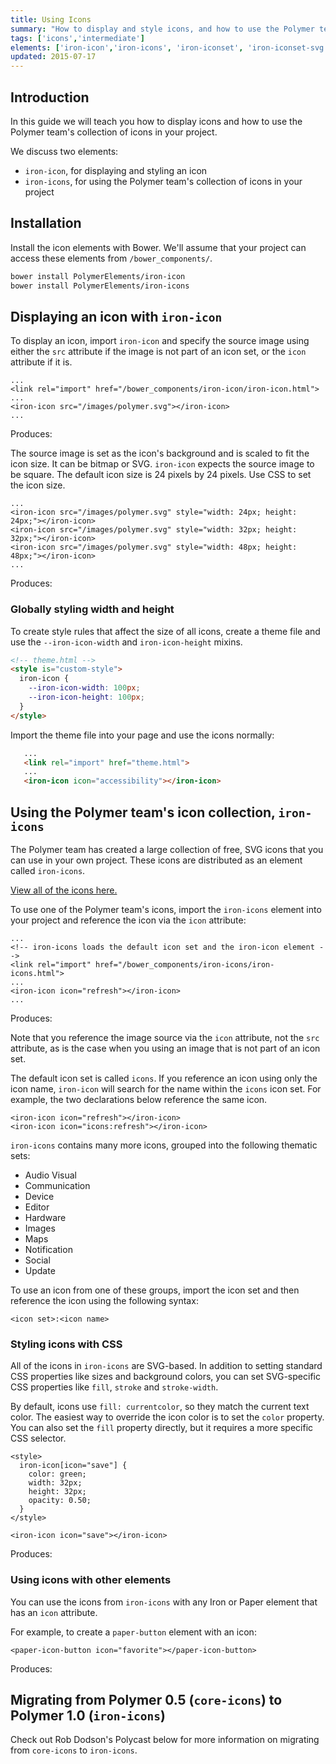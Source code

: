 ```yaml
---
title: Using Icons
summary: "How to display and style icons, and how to use the Polymer team's icon collection in your own project."
tags: ['icons','intermediate']
elements: ['iron-icon','iron-icons', 'iron-iconset', 'iron-iconset-svg']
updated: 2015-07-17
---
```


[//]: # (align docs with videos)
[//]: # (figure out how to display iron-icons, provide a gist?)
[//]: # (delete core-iconset video after aligning with docs)
[//]: # (are ::shadow and /deep/ still supported?)
[//]: # (load dependenices in right order https://github.com/PolymerElements/iron-icon/issues/19)
[//]: # (get SVG icon set example working)
[//]: # (use for displaying icons https://elements.polymer-project.org/elements/iron-icons?view=demo:demo/index.html)
[//]: # (during review, ask about using multiple icon sets, specifying each with namespace syntax)
[//]: # (instead of trying to display inside of document, create working examples with full index.html)
[//]: # (how to style icons embedded in other elements?)
[//]: # (delete video if it mentions iron-iconset*)
[//]: # (color not inheriting on paper-icon-button)


<link rel="import" href="/bower_components/google-youtube/google-youtube.html">

## Introduction

In this guide we will teach you how to display icons and how to use the 
Polymer team's collection of icons in your project.

We discuss two elements:

* `iron-icon`, for displaying and styling an icon
* `iron-icons`, for using the Polymer team's collection of icons
  in your project

## Installation

Install the icon elements with Bower. We'll assume that your project can access 
these elements from `/bower_components/`.

```bash
bower install PolymerElements/iron-icon 
bower install PolymerElements/iron-icons 
```

## Displaying an icon with `iron-icon`

To display an icon, import `iron-icon` and specify the source image using
either the `src` attribute if the image is not part of an icon set,
or the `icon` attribute if it is.

    ...
    <link rel="import" href="/bower_components/iron-icon/iron-icon.html">
    ...
    <iron-icon src="/images/polymer.svg"></iron-icon>
    ...

Produces: 

<iron-icon src="/images/polymer.svg"></iron-icon>

The source image is set as the icon's background and is scaled to fit the icon 
size. It can be bitmap or SVG. `iron-icon` expects the source image to be square.
The default icon size is 24 pixels by 24 pixels. Use CSS to set the icon size.

    ...
    <iron-icon src="/images/polymer.svg" style="width: 24px; height: 24px;"></iron-icon>
    <iron-icon src="/images/polymer.svg" style="width: 32px; height: 32px;"></iron-icon>
    <iron-icon src="/images/polymer.svg" style="width: 48px; height: 48px;"></iron-icon>
    ...

Produces: 

<iron-icon src="/images/polymer.svg" style="width: 24px; height: 24px;"></iron-icon>
<iron-icon src="/images/polymer.svg" style="width: 32px; height: 32px;"></iron-icon>
<iron-icon src="/images/polymer.svg" style="width: 48px; height: 48px;"></iron-icon>

### Globally styling width and height

To create style rules that affect the size of all icons, create a theme file
and use the `--iron-icon-width` and `iron-icon-height` mixins.

```html
<!-- theme.html -->
<style is="custom-style">
  iron-icon {
    --iron-icon-width: 100px;
    --iron-icon-height: 100px;
  }
</style>
```

Import the theme file into your page and use the icons normally:

```html
   ...
   <link rel="import" href="theme.html">
   ...
   <iron-icon icon="accessibility"></iron-icon>
```

## Using the Polymer team's icon collection, `iron-icons`

The Polymer team has created a large collection of free, SVG icons that 
you can use in your own project. These icons are distributed as an element
called `iron-icons`. 

[View all of the icons here.](https://elements.polymer-project.org/elements/iron-icons?view=demo:demo/index.html)

To use one of the Polymer team's icons, import the `iron-icons` element 
into your project and reference the icon via the `icon` attribute:

    ...
    <!-- iron-icons loads the default icon set and the iron-icon element -->
    <link rel="import" href="/bower_components/iron-icons/iron-icons.html">
    ...
    <iron-icon icon="refresh"></iron-icon>
    ...


Produces:

<iron-icon icon="refresh"></iron-icon>

Note that you reference the image source via the `icon` attribute, not
the `src` attribute, as is the case when you using an image that is not part
of an icon set.

The default icon set is called `icons`. If you reference an icon 
using only the icon name, `iron-icon` will search for the name within 
the `icons` icon set. For example, the two declarations below reference the 
same icon.

    <iron-icon icon="refresh"></iron-icon>
    <iron-icon icon="icons:refresh"></iron-icon>

`iron-icons` contains many more icons, grouped into the following 
thematic sets: 

* Audio Visual
* Communication
* Device
* Editor
* Hardware
* Images
* Maps
* Notification
* Social
* Update

To use an icon from one of these groups, import the icon set and then reference
the icon using the following syntax:

    <icon set>:<icon name>

### Styling icons with CSS 

All of the icons in `iron-icons` are SVG-based. In addition to setting 
standard CSS properties like sizes and background colors, you can set 
SVG-specific CSS properties like `fill`, `stroke` and `stroke-width`.

By default, icons use `fill: currentcolor`, so they match the current text 
color. The easiest way to override the icon color is to set the 
`color` property. You can also set the `fill` property directly, but it 
requires a more specific CSS selector.

    <style>
      iron-icon[icon="save"] {
        color: green;
        width: 32px;
        height: 32px;
        opacity: 0.50;
      }
    </style>

    <iron-icon icon="save"></iron-icon>

<!-- fill: #9aed00; -->

Produces: 

<style>
  iron-icon[icon="save"] {
    color: green;
    width: 32px;
    height: 32px;
    opacity: 0.50;
  }
</style>

<iron-icon icon="save"></iron-icon>

### Using icons with other elements 

You can use the icons from `iron-icons` with any Iron or Paper element
that has an `icon` attribute.

For example, to create a `paper-button` element with an icon:

    <paper-icon-button icon="favorite"></paper-icon-button>

Produces:

<paper-icon-button icon="favorite"></paper-icon-button>

## Migrating from Polymer 0.5 (`core-icons`) to Polymer 1.0 (`iron-icons`)

Check out Rob Dodson's Polycast below for more information on migrating
from `core-icons` to `iron-icons`.

<google-youtube
  video-id="6kkNgVG6LuI"
  autoplay="0"
  rel="0"
  fluid>
</google-youtube>

